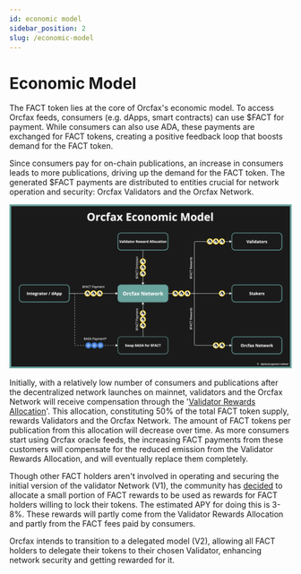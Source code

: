 ```yaml
---
id: economic model
sidebar_position: 2
slug: /economic-model
---
```


# Economic Model

The FACT token lies at the core of Orcfax's economic model. To access Orcfax
feeds, consumers (e.g. dApps, smart contracts) can use \$FACT for payment. While
consumers can also use ADA, these payments are exchanged for FACT tokens,
creating a positive feedback loop that boosts demand for the FACT token.

Since consumers pay for on-chain publications, an increase in consumers leads to
more publications, driving up the demand for the FACT token. The generated
\$FACT payments are distributed to entities crucial for network operation and
security: Orcfax Validators and the Orcfax Network.

![Orcfax Economic Model](/img/2024-09-17--orcfax-economic-model.png)

Initially, with a relatively low number of consumers and publications after the
decentralized network launches on mainnet, validators and the Orcfax Network
will receive compensation through the '[Validator Rewards
Allocation][rewards-1]'. This allocation, constituting 50% of the total FACT
token supply, rewards Validators and the Orcfax Network. The amount of FACT
tokens per publication from this allocation will decrease over time. As more
consumers start using Orcfax oracle feeds, the increasing FACT payments from
these customers will compensate for the reduced emission from the Validator
Rewards Allocation, and will eventually replace them completely.

Though other FACT holders aren't involved in operating and securing the initial
version of the validator Network (V1), the community has [decided][vote-1] to
allocate a small portion of FACT rewards to be used as rewards for FACT holders
willing to lock their tokens. The estimated APY for doing this is 3-8%. These
rewards will partly come from the Validator Rewards Allocation and partly from
the FACT fees paid by consumers.

Orcfax intends to transition to a delegated model (V2), allowing all FACT
holders to delegate their tokens to their chosen Validator, enhancing network
security and getting rewarded for it.

[rewards-1]: tokenomics#validator-rewards
[vote-1]:
    https://app.summonplatform.io/poll/640336f9-0047-4055-91cf-4238ad4d182f
